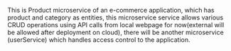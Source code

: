 This is Product microservice of an e-commerce application, which has product and category as entities,
this microservice service allows various CRUD operations using API calls from local webpage for now(external will be allowed after deployment on cloud),
there will be another microservice (userService) which handles access control to the application.
